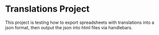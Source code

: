 # Translations Project
This project is testing how to export spreadsheets with translations into a json format, then output the json into html files via handlebars.
